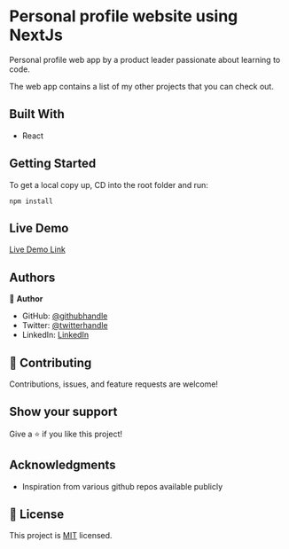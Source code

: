 # Personal profile website using NextJs

Personal profile web app by a product leader passionate about learning to code.

The web app contains a list of my other projects that you can check out.

## Built With

- React

## Getting Started

To get a local copy up, CD into the root folder and run:

```
npm install
```

## Live Demo

[Live Demo Link](https://jamesleepm.github.io)

## Authors

👤 **Author**

- GitHub: [@githubhandle](https://github.com/jamesakanoa)
- Twitter: [@twitterhandle](https://twitter.com/jamesakanoa)
- LinkedIn: [LinkedIn](https://linkedin.com/in/luminary-james-lee)

## 🤝 Contributing

Contributions, issues, and feature requests are welcome!

## Show your support

Give a ⭐️ if you like this project!

## Acknowledgments

- Inspiration from various github repos available publicly

## 📝 License

This project is [MIT](./LICENSE.txt) licensed.